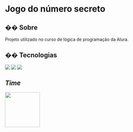 <h1>Jogo do número secreto</h1>

<h2>�� Sobre</h2>
<p>Projeto utilizado no curso de lógica de programação da Alura.</p>

## �� Tecnologias
<div>
  <img src="https://img.shields.io/badge/HTML-239120?style=for-the-badge&logo=html5&logoColor=white">
  <img src="https://img.shields.io/badge/CSS-239120?&style=for-the-badge&logo=css3&logoColor=white">
  <img src="https://img.shields.io/badge/JavaScript-F7DF1E?style=for-the-badge&logo=javascript&logoColor=black">
</div>

## *Time*
<img loading="abelha" src="https://avatars.githubusercontent.com/u/199991280?s=400&u=9dafe564b5c169e311e0d5a4f75f06e06f7e253c&v=4" width=115>
